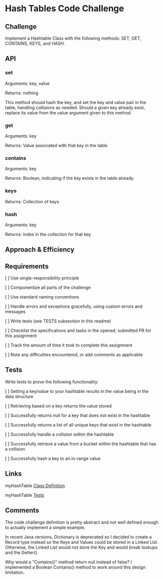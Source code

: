 # Hash Tables Code Challenge

## Challenge

Implement a Hashtable Class with the following methods: SET, GET, CONTAINS, KEYS, and HASH.

## API

### set

Arguments: key, value

Returns: nothing

This method should hash the key, and set the key and value pair in the table, handling collisions as needed.
Should a given key already exist, replace its value from the value argument given to this method.

### get

Arguments: key

Returns: Value associated with that key in the table

### contains

Arguments: key

Returns: Boolean, indicating if the key exists in the table already.

### keys

Returns: Collection of keys

### hash

Arguments: key

Returns: Index in the collection for that key

## Approach & Efficiency

<!-- What approach did you take? Why? What is the Big O space/time for this approach? -->

## Requirements

[ ] Use single-responsibility principle

[ ] Componentize all parts of the challenge

[ ] Use standard naming conventions

[ ] Handle errors and exceptions gracefully, using custom errors and messages

[ ] Write tests (see TESTS subsection in this readme)

[ ] Checklist the specifications and tasks in the opened, submitted PR for this assignment

[ ] Track the amount of time it took to complete this assignment

[ ] Note any difficulties encountered, or add comments as applicable

## Tests

Write tests to prove the following functionality:

[ ] Setting a key/value to your hashtable results in the value being in the data structure

[ ] Retrieving based on a key returns the value stored

[ ] Successfully returns null for a key that does not exist in the hashtable

[ ] Successfully returns a list of all unique keys that exist in the hashtable

[ ] Successfully handle a collision within the hashtable

[ ] Successfully retrieve a value from a bucket within the hashtable that has a collision

[ ] Successfully hash a key to an in-range value

## Links

myHashTable [Class Definition](../../lib/src/main/java/myHashTable/MyHashtable.java)

myHashTable [Tests](../../lib/src/test/java/myHashTable/myHashTablePackageTests.java)

## Comments

The code challenge definition is pretty abstract and not well defined enough to actually implement a simple example.

In recent Java versions, Dictionary is deprecated so I decided to create a Record type instead so the Keys and Values
could be stored in a Linked List. Otherwise, the Linked List would not store the Key and would break lookups and the
Getter().

Why would a "Contains()" method return null instead of false? I implemented a Boolean Contains() method to work around
this design limitation.
